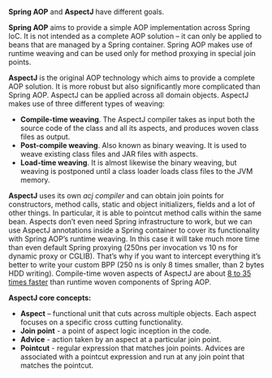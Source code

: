 **Spring AOP** and **AspectJ** have different goals.

**Spring AOP** aims to provide a simple AOP implementation across Spring IoC. It is not intended as a complete AOP solution – it can only be applied to beans that are managed by a Spring container. Spring AOP makes use of runtime weaving and can be used only for method proxying in special join points.

**AspectJ** is the original AOP technology which aims to provide a complete AOP solution. It is more robust but also significantly more complicated than Spring AOP. AspectJ can be applied across all domain objects. AspectJ makes use of three different types of weaving:
- **Compile-time weaving**. The AspectJ compiler takes as input both the source code of the class and all its aspects, and produces woven class files as output.
- **Post-compile weaving**. Also known as binary weaving. It is used to weave existing class files and JAR files with aspects.
- **Load-time weaving**. It is almost likewise the binary weaving, but weaving is postponed until a class loader loads class files to the JVM memory.

**AspectJ** uses its own *acj compiler* and can obtain join points for constructors, method calls, static and object initializers, fields and a lot of other things. In particular, it is able to pointcut method calls within the same bean. Aspects don’t even need Spring infrastructure to work, but we can use AspectJ annotations inside a Spring container to cover its functionality with Spring AOP’s runtime weaving. In this case it will take much more time than even default Spring proxying (250ns per invocation vs 10 ns for dynamic proxy or CGLIB). That’s why if you want to intercept everything it’s better to write your custom BPP (250 ns is only 8 times smaller, than 2 bytes HDD writing). Compile-time woven aspects of AspectJ are about [8 to 35 times faster](https://web.archive.org/web/20150520175004/https:/docs.codehaus.org/display/AW/AOP+Benchmark) than runtime woven components of Spring AOP.

**AspectJ core concepts:**
- **Aspect** – functional unit that cuts across multiple objects. Each aspect focuses on a specific cross cutting functionality.
- **Join point** - a point of aspect logic inception in the code.
- **Advice** - action taken by an aspect at a particular join point.
- **Pointcut** - regular expression that matches join points. Advices are associated with a pointcut expression and run at any join point that matches the pointcut.
